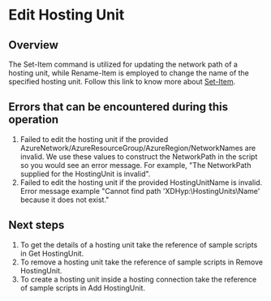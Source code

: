 # Edit Hosting Unit
## Overview
The Set-Item command is utilized for updating the network path of a hosting unit, while Rename-Item is employed to change the name of the specified hosting unit.
Follow this link to know more about [Set-Item](https://developer-docs.citrix.com/en-us/citrix-virtual-apps-desktops-sdk/current-release/HostService/about_HypHostSnapIn.html).

## Errors that can be encountered during this operation
1. Failed to edit the hosting unit if the provided AzureNetwork/AzureResourceGroup/AzureRegion/NetworkNames are invalid. We use these values to construct the NetworkPath in the script so you would see an error message. For example, "The NetworkPath supplied for the HostingUnit is invalid". 
2. Failed to edit the hosting unit if the provided HostingUnitName is invalid. Error message example "Cannot find path 'XDHyp:\HostingUnits\Name' because it does not exist."

## Next steps
1. To get the details of a hosting unit take the reference of sample scripts in Get HostingUnit.
2. To remove a hosting unit take the reference of sample scripts in Remove HostingUnit.
3. To create a hosting unit inside a hosting connection take the reference of sample scripts in Add HostingUnit.